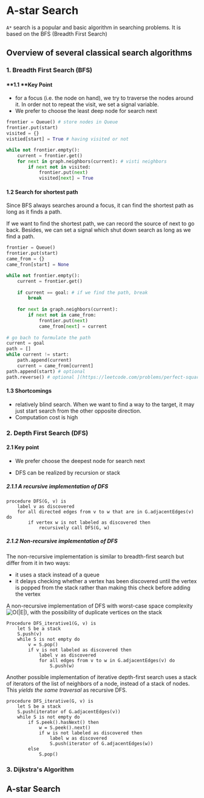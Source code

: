 # A-star Search

`A*` search is a popular and basic algorithm in searching problems. It is based on the BFS (Breadth First Search)

## Overview of several classical search algorithms

### 1. Breadth First Search (BFS)

#### **1.1 **Key Point

+ for a focus (i.e. the node on hand), we try to traverse the nodes around it. In order not to repeat the visit, we set a signal variable.
+ We prefer to choose the least deep node for search next

```python
frontier = Queue() # store nodes in Queue
frontier.put(start)
visited = {}
vistied[start] = True # having visited or not

while not frontier.empty():
    current = frontier.get()
    for next in graph.neighbors(current): # visti neighbors
        if next not in visited:
            frontier.put(next)
            visited[next] = True
```

#### 1.2 Search for shortest path

Since BFS always searches around a focus, it can find the shortest path as long as it finds a path. 

If we want to find the shortest path, we can record the source of next to go back. Besides, we can set a signal which shut down search as long as we find a path.

```python
frontier = Queue()
frontier.put(start)
came_from = {}
came_fron[start] = None 

while not frontier.empty():
    current = frontier.get()
    
    if current == goal: # if we find the path, break
        break
        
    for next in graph.neighbors(current):
        if next not in came_from:
            frontier.put(next)
            came_from[next] = current
            
# go bach to formulate the path
current = goal
path = []
while current != start:
    path.append(current)
    current = came_from[current]
path.append(start) # optional
path.reverse() # optional ](https://leetcode.com/problems/perfect-squares/)
```

#### 1.3 Shortcomings

+ relatively blind search. When we want to find a way to the target, it may just start search from the other opposite direction.
+ Computation cost is high

### 2. Depth First Search (DFS)

#### 2.1 Key point

+ We prefer choose the deepest node for search next

+ DFS can be realized by recursion or stack

##### 2.1.1 A recursive implementation of DFS

```pseudocode
procedure DFS(G, v) is
	label v as discovered
	for all directed edges from v to w that are in G.adjacentEdges(v) do
		if vertex w is not labeled as discovered then
			recursively call DFS(G, w)
```

##### 2.1.2 Non-recursive implementation of DFS

The non-recursive implementation is similar to breadth-first search but differ from it in two ways:

+ it uses a  stack instead of a queue
+ it delays checking whether a vertex has been discovered until the vertex is popped from the stack rather than making this check before adding the vertex

A non-recursive implementation of DFS with worst-case space complexity ![O(|E|)](https://wikimedia.org/api/rest_v1/media/math/render/svg/976fe7f1e011d0dcdb3d6163754c877aaad5187f), with the possibility of duplicate vertices on the stack

```pseudocode
Procedure DFS_iterative1(G, v) is
	let S be a stack
	S.push(v)
	while S is not empty do
		v = S.pop()
		if v is not labeled as discovered then
			label v as discovered
			for all edges from v to w in G.adjacentEdges(v) do
				S.push(w)
```

Another possible implementation of iterative depth-first search uses a stack of iterators of the list of neighbors of a node, instead of a stack of nodes. This *yields the same traversal* as recursive DFS.

```pseudocode
procedure DFS_iterative(G, v) is
	let S be a stack
	S.push(iterator of G.adjacentEdges(v))
	while S is not empty do
		if S.peek().hasNext() then
			w = S.peek().next()
			if w is not labeled as discovered then
				label w as discovered
				S.push(iterator of G.adjacentEdges(w))
        else
        	S.pop()
```

### 3. Dijkstra's Algorithm

## A-star Search

